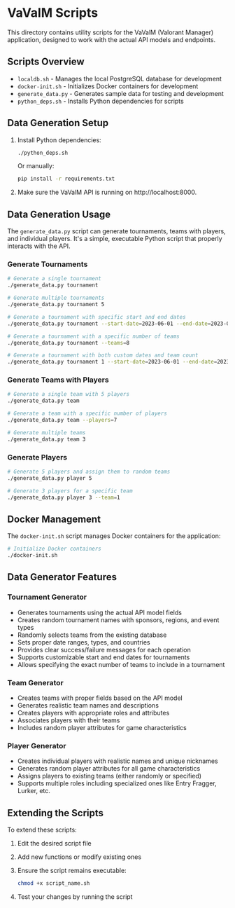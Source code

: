 # VaValM Scripts

This directory contains utility scripts for the VaValM (Valorant Manager) application, designed to work with the actual API models and endpoints.

## Scripts Overview

- `localdb.sh` - Manages the local PostgreSQL database for development
- `docker-init.sh` - Initializes Docker containers for development
- `generate_data.py` - Generates sample data for testing and development
- `python_deps.sh` - Installs Python dependencies for scripts

## Data Generation Setup

1. Install Python dependencies:
   ```bash
   ./python_deps.sh
   ```
   
   Or manually:
   ```bash
   pip install -r requirements.txt
   ```

2. Make sure the VaValM API is running on http://localhost:8000.

## Data Generation Usage

The `generate_data.py` script can generate tournaments, teams with players, and individual players. It's a simple, executable Python script that properly interacts with the API.

### Generate Tournaments

```bash
# Generate a single tournament
./generate_data.py tournament

# Generate multiple tournaments
./generate_data.py tournament 5

# Generate a tournament with specific start and end dates
./generate_data.py tournament --start-date=2023-06-01 --end-date=2023-06-15

# Generate a tournament with a specific number of teams
./generate_data.py tournament --teams=8

# Generate a tournament with both custom dates and team count
./generate_data.py tournament 1 --start-date=2023-06-01 --end-date=2023-06-15 --teams=8
```

### Generate Teams with Players

```bash
# Generate a single team with 5 players
./generate_data.py team

# Generate a team with a specific number of players
./generate_data.py team --players=7

# Generate multiple teams
./generate_data.py team 3
```

### Generate Players

```bash
# Generate 5 players and assign them to random teams
./generate_data.py player 5

# Generate 3 players for a specific team
./generate_data.py player 3 --team=1
```

## Docker Management

The `docker-init.sh` script manages Docker containers for the application:

```bash
# Initialize Docker containers
./docker-init.sh
```

## Data Generator Features

### Tournament Generator

- Generates tournaments using the actual API model fields
- Creates random tournament names with sponsors, regions, and event types
- Randomly selects teams from the existing database
- Sets proper date ranges, types, and countries
- Provides clear success/failure messages for each operation
- Supports customizable start and end dates for tournaments
- Allows specifying the exact number of teams to include in a tournament

### Team Generator

- Creates teams with proper fields based on the API model
- Generates realistic team names and descriptions
- Creates players with appropriate roles and attributes
- Associates players with their teams
- Includes random player attributes for game characteristics

### Player Generator

- Creates individual players with realistic names and unique nicknames
- Generates random player attributes for all game characteristics
- Assigns players to existing teams (either randomly or specified)
- Supports multiple roles including specialized ones like Entry Fragger, Lurker, etc.

## Extending the Scripts

To extend these scripts:

1. Edit the desired script file
2. Add new functions or modify existing ones
3. Ensure the script remains executable:
   ```bash
   chmod +x script_name.sh
   ```

4. Test your changes by running the script 